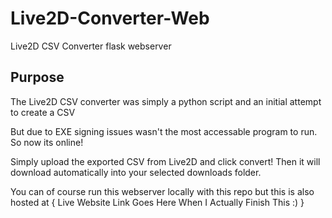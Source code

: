 # Live2D-Converter-Web
Live2D CSV Converter flask webserver 

## Purpose
The Live2D CSV converter was simply a python script and an initial attempt to create a CSV

But due to EXE signing issues wasn't the most accessable program to run. So now its online!

Simply upload the exported CSV from Live2D and click convert! Then it will download automatically into your selected downloads folder.

You can of course run this webserver locally with this repo but this is also hosted at { Live Website Link Goes Here When I Actually Finish This :) }
